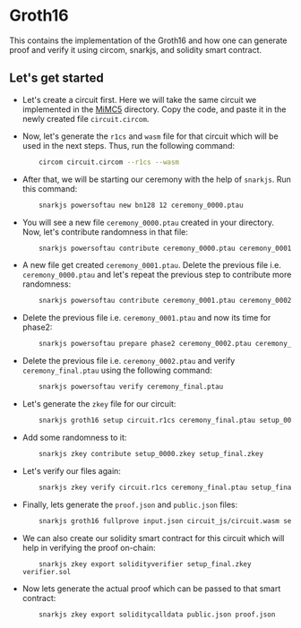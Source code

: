 # Groth16

This contains the implementation of the Groth16 and how one can generate proof and verify it using circom, snarkjs, and solidity smart contract.

## Let's get started

- Let's create a circuit first. Here we will take the same circuit we implemented in the [MiMC5](../MiMC5-Hashing-Circuit/circuit.circom) directory. Copy the code, and paste it in the newly created file `circuit.circom`.

- Now, let's generate the `r1cs` and `wasm` file for that circuit which will be used in the next steps. Thus, run the following command:

    ```bash
        circom circuit.circom --r1cs --wasm
    ```

- After that, we will be starting our ceremony with the help of `snarkjs`. Run this command:

    ```bash
        snarkjs powersoftau new bn128 12 ceremony_0000.ptau
    ```

- You will see a new file `ceremony_0000.ptau` created in your directory. Now, let's contribute randomness in that file:

    ```bash
        snarkjs powersoftau contribute ceremony_0000.ptau ceremony_0001.ptau
    ```

- A new file get created `ceremony_0001.ptau`. Delete the previous file i.e. `ceremony_0000.ptau` and let's repeat the previous step to contribute more randomness:

    ```bash
        snarkjs powersoftau contribute ceremony_0001.ptau ceremony_0002.ptau
    ```

- Delete the previous file i.e. `ceremony_0001.ptau` and now its time for phase2:

    ```bash
        snarkjs powersoftau prepare phase2 ceremony_0002.ptau ceremony_final.ptau -v
    ```

- Delete the previous file i.e. `ceremony_0002.ptau` and verify `ceremony_final.ptau` using the following command:

    ```bash
        snarkjs powersoftau verify ceremony_final.ptau
    ```

- Let's generate the `zkey` file for our circuit:

    ```bash
        snarkjs groth16 setup circuit.r1cs ceremony_final.ptau setup_0000.zkey
    ```

- Add some randomness to it:

    ```bash
        snarkjs zkey contribute setup_0000.zkey setup_final.zkey
    ```

- Let's verify our files again:

    ```bash
        snarkjs zkey verify circuit.r1cs ceremony_final.ptau setup_final.zkey
    ```

- Finally, lets generate the `proof.json` and `public.json` files:

    ```bash
        snarkjs groth16 fullprove input.json circuit_js/circuit.wasm setup_final.zkey proof.json public.json
    ```

- We can also create our solidity smart contract for this circuit which will help in verifying the proof on-chain:

    ```shell
        snarkjs zkey export solidityverifier setup_final.zkey verifier.sol
    ```

- Now lets generate the actual proof which can be passed to that smart contract:

    ```bash
        snarkjs zkey export soliditycalldata public.json proof.json
    ```
